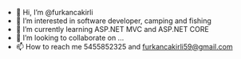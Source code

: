 - 👋 Hi, I’m @furkancakirli
- 👀 I’m interested in software developer, camping and fishing
- 🌱 I’m currently learning ASP.NET MVC and ASP.NET CORE
- 💞️ I’m looking to collaborate on ...
- 📫 How to reach me 5455852325 and furkancakirli59@gmail.com

<!---
furkancakirli/furkancakirli is a ✨ special ✨ repository because its `README.md` (this file) appears on your GitHub profile.
You can click the Preview link to take a look at your changes.
--->
